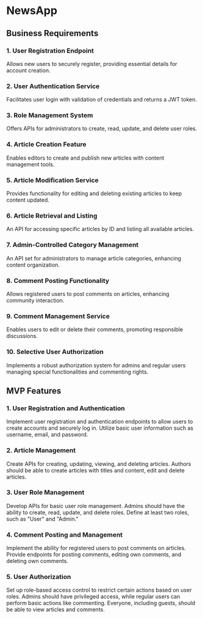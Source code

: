 # NewsApp

## Business Requirements

### 1. User Registration Endpoint
Allows new users to securely register, providing essential details for account creation.

### 2. User Authentication Service

Facilitates user login with validation of credentials and returns a JWT token.
### 3. Role Management System

Offers APIs for administrators to create, read, update, and delete user roles.
### 4. Article Creation Feature

Enables editors to create and publish new articles with content management tools.
### 5. Article Modification Service

Provides functionality for editing and deleting existing articles to keep content updated.
### 6. Article Retrieval and Listing

An API for accessing specific articles by ID and listing all available articles.
### 7. Admin-Controlled Category Management

An API set for administrators to manage article categories, enhancing content organization.
### 8. Comment Posting Functionality

Allows registered users to post comments on articles, enhancing community interaction.
### 9. Comment Management Service

Enables users to edit or delete their comments, promoting responsible discussions.
### 10. Selective User Authorization

Implements a robust authorization system for admins and regular users managing special functionalities and commenting rights.


## MVP Features
### 1. User Registration and Authentication

   Implement user registration and authentication endpoints to allow users to create accounts and securely log in. Utilize basic user information such as username, email, and password.

### 2. Article Management

   Create APIs for creating, updating, viewing, and deleting articles. Authors should be able to create articles with titles and content, edit and delete articles.

### 3. User Role Management

   Develop APIs for basic user role management. Admins should have the ability to create, read, update, and delete roles. Define at least two roles, such as "User" and "Admin."

### 4. Comment Posting and Management

   Implement the ability for registered users to post comments on articles. Provide endpoints for posting comments, editing own comments, and deleting own comments.

### 5. User Authorization

   Set up role-based access control to restrict certain actions based on user roles. Admins should have privileged access, while regular users can perform basic actions like commenting. Everyone, including guests, should be able to view articles and comments.